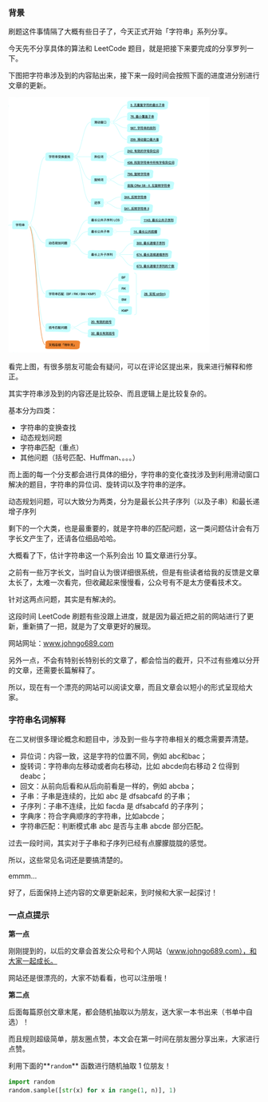 

### 背景

刷题这件事情隔了大概有些日子了，今天正式开始「字符串」系列分享。

今天先不分享具体的算法和 LeetCode 题目，就是把接下来要完成的分享罗列一下。

下图把字符串涉及到的内容贴出来，接下来一段时间会按照下面的进度进分别进行文章的更新。

<img src="img/滑动窗口-1.png" style="zoom:50%;" />

看完上图，有很多朋友可能会有疑问，可以在评论区提出来，我来进行解释和修正。

其实字符串涉及到的内容还是比较杂、而且逻辑上是比较复杂的。

基本分为四类：

* 字符串的变换查找
* 动态规划问题
* 字符串匹配（重点）
* 其他问题（括号匹配、Huffman、。。。）

而上面的每一个分支都会进行具体的细分，字符串的变化查找涉及到利用滑动窗口解决的题目，字符串的异位词、旋转词以及字符串的逆序。

动态规划问题，可以大致分为两类，分为是最长公共子序列（以及子串）和最长递增子序列

剩下的一个大类，也是最重要的，就是字符串的匹配问题，这一类问题估计会有万字长文产生了，还请各位细品哈哈。

大概看了下，估计字符串这一个系列会出 10 篇文章进行分享。

之前有一些万字长文，当时自认为很详细很系统，但是有些读者给我的反馈是文章太长了，太难一次看完，但收藏起来慢慢看，公众号有不是太方便看技术文。

针对这两点问题，其实是有解决的。

这段时间 LeetCode 刷题有些没跟上进度，就是因为最近把之前的网站进行了更新，重新搞了一把，就是为了文章更好的展现。

网站网址：www.johngo689.com

另外一点，不会有特别长特别长的文章了，都会恰当的截开，只不过有些难以分开的文章，还需要长篇解释了。

所以，现在有一个漂亮的网站可以阅读文章，而且文章会以短小的形式呈现给大家。



### 字符串名词解释

在二叉树很多理论概念和题目中，涉及到一些与字符串相关的概念需要弄清楚。

* 异位词：内容一致，这是字符的位置不同，例如 abc和bac；
* 旋转词：字符串向左移动或者向右移动，比如 abcde向右移动 2 位得到deabc；
* 回文：从前向后看和从后向前看是一样的，例如 abcba；
* 子串：子串是连续的，比如 abc 是 dfsabcafd 的子串；
* 子序列：子串不连续，比如 facda 是 dfsabcafd 的子序列；
* 字典序：符合字典顺序的字符串，比如abcde；
* 字符串匹配：判断模式串 abc 是否与主串 abcde 部分匹配。

过去一段时间，其实对于子串和子序列已经有点朦朦胧胧的感觉。

所以，这些常见名词还是要搞清楚的。

emmm...

好了，后面保持上述内容的文章更新起来，到时候和大家一起探讨！



### 一点点提示

**第一点**

刚刚提到的，以后的文章会首发公众号和个人网站（www.johngo689.com），和大家一起成长。

网站还是很漂亮的，大家不妨看看，也可以注册哦！

**第二点**

后面每篇原创文章末尾，都会随机抽取以为朋友，送大家一本书出来（书单中自选）！

而且规则超级简单，朋友圈点赞，本文会在第一时间在朋友圈分享出来，大家进行点赞。

利用下面的**`random`** 函数进行随机抽取 1 位朋友！

```python
import random 
random.sample([str(x) for x in range(1, n)], 1)
```





















